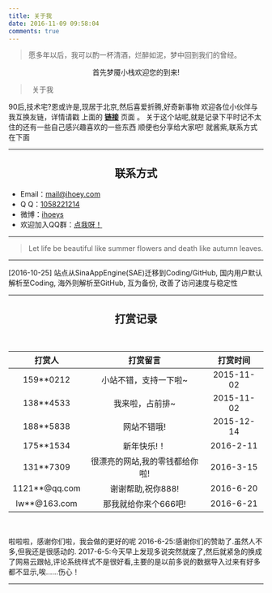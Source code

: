 ```yaml
---
title: 关于我
date: 2016-11-09 09:58:04
comments: true
---
```


<blockquote class="blockquote-center">愿多年以后，我可以酌一杯清酒，烂醉如泥，梦中回到我们的曾经。</blockquote>

<center>首先梦魇小栈欢迎您的到来!</center>

> <p style="text-indent: .5em; margin-bottom: 10px;">关于我</p>

90后,技术宅?恩或许是,现居于北京,然后喜爱折腾,好奇新事物
欢迎各位小伙伴与我互换友链，详情请戳 上面的 <a href="/links"><b>链接</b></a> 页面 。
关于这个站呢,就是记录下平时记不太住的还有一些自己感兴趣喜欢的一些东西
顺便也分享给大家吧!
就酱紫,联系方式在下面

***

<center> <h2>联系方式</h2> </center>

- Email：<a href="https://mail.qq.com/cgi-bin/qm_share?t=qm_mailme&email=mail@ihoey.com">mail@ihoey.com</a>
- Q  Q：<a href="http://wpa.qq.com/msgrd?v=3&uin=1058221214&site=qq&menu=yes">1058221214</a>
- 微博：<a href="http://weibo.com/hy951121">ihoeys</a>
- 欢迎加入QQ群：<a href="https://shang.qq.com/wpa/qunwpa?idkey=9049819d22fc4a5c4906cc246fec5236c193ff1b2ad365530ead8c3590cfac06">点我呀！</a>

***

<blockquote class="blockquote-center">Let life be beautiful like summer flowers and death like autumn leaves.</blockquote>

***

[2016-10-25] 站点从SinaAppEngine(SAE)迁移到Coding/GitHub, 国内用户默认解析至Coding, 海外则解析至GitHub, 互为备份, 改善了访问速度与稳定性

***

<center> <h2>打赏记录</h2> </center><br>

| 打赏人         | 打赏留言                        | 打赏时间    |
| :--:          | :--:                           | :--:       |
| 159**0212     | 小站不错，支持一下啦~             | 2015-11-02 |
| 138**4533     | 我来啦，占前排~                  | 2015-11-02 |
| 188**5838     | 网站不错哦!                      | 2015-12-14 |
| 175**1534     | 新年快乐!！                      | 2016-2-11  |
| 131**7309     | 很漂亮的网站,我的零钱都给你啦!      | 2016-3-15  |
| 1121**@qq.com | 谢谢帮助,祝你888!                | 2016-6-20  |
| lw**@163.com  | 那我就给你来个666吧!              | 2016-6-21  |

<br>

啦啦啦，感谢你们啦，我会做的更好的呢
2016-6-25:感谢你们的赞助了.虽然人不多,但我还是很感动的.
2017-6-5:今天早上发现多说突然就废了,然后就紧急的换成了网易云跟帖,评论系统样式不是很好看,主要的是以前多说的数据导入过来有好多都不显示,唉……伤心！

***
